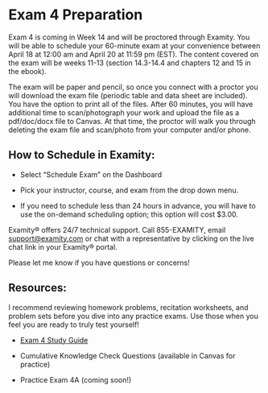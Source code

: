 # Exam 4 Preparation

Exam 4 is coming in Week 14 and will be proctored through Examity.  You will be able to schedule your 60-minute exam at your convenience between April 18 at 12:00 am and April 20 at 11:59 pm (EST).  The content covered on the exam will be weeks 11-13 (section 14.3-14.4 and chapters 12 and 15 in the ebook).    

The exam will be paper and pencil, so once you connect with a proctor you will download the exam file (periodic table and data sheet are included).  You have the option to print all of the files. After 60 minutes, you will have additional time to scan/photograph your work and upload the file as a pdf/doc/docx file to Canvas.  At that time, the proctor will walk you through deleting the exam file and scan/photo from your computer and/or phone.

## How to Schedule in Examity:

* Select “Schedule Exam” on the Dashboard

* Pick your instructor, course, and exam from the drop down menu.

* If you need to schedule less than 24 hours in advance, you will have to use the on-demand scheduling option; this option will cost $3.00.


Examity® offers 24/7 technical support.   Call 855-EXAMITY, email support@examity.com or chat with a representative by clicking on the live chat link in your Examity® portal.

Please let me know if you have questions or concerns!


## Resources:
I recommend reviewing homework problems, recitation worksheets, and problem sets before you dive into any practice exams.  Use those when you feel you are ready to truly test yourself!

* [Exam 4 Study Guide](https://media.ed.science.psu.edu/sites/media/ed/files/documents/exam_4_study_guide_wc_0.pdf)

* Cumulative Knowledge Check Questions (available in Canvas for practice)

* Practice Exam 4A (coming soon!)


